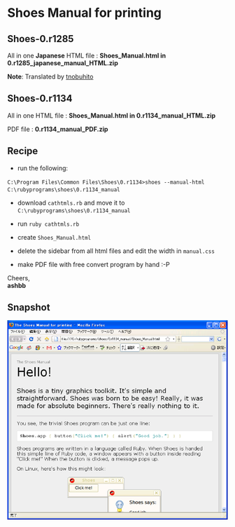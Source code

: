 Shoes Manual for printing
=========================

Shoes-0.r1285
-------------
All in one **Japanese** HTML file : **Shoes_Manual.html in 0.r1285_japanese_manual_HTML.zip**

**Note**: Translated by [tnobuhito](http://github.com/tnobuhito)

Shoes-0.r1134
-------------
All in one HTML file : **Shoes_Manual.html in 0.r1134_manual_HTML.zip**

PDF file : **0.r1134_manual_PDF.zip**


Recipe
------
- run the following:

`C:\Program Files\Common Files\Shoes\0.r1134>shoes --manual-html C:\rubyprograms\shoes\0.r1134_manual`

- download `cathtmls.rb` and move it to `C:\rubyprograms\shoes\0.r1134_manual`

- run `ruby cathtmls.rb`

- create `Shoes_Manual.html`

- delete the sidebar from all html files and edit the width in `manual.css`

- make PDF file with free convert program by hand :-P

Cheers,<br>
**ashbb**


Snapshot
--------
![all_in_one_shoes_manual_0.r1134.png](http://github.com/ashbb/shoes_manual/raw/master/all_in_one_shoes_manual_0.r1134.png)